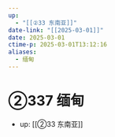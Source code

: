 ```yaml
---
up:
  - "[[②33 东南亚]]"
date-link: "[[2025-03-01]]"
date: 2025-03-01
ctime-p: 2025-03-01T13:12:16
aliases:
  - 缅甸
---
```


# ②337 缅甸

- up: [[②33 东南亚]]
